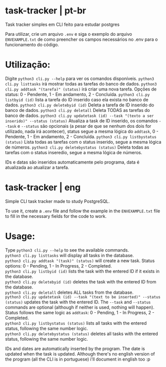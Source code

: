 # task-tracker | pt-br
Task tracker simples em CLI feito para estudar postgres

Para utilizar, crie um arquivo ```.env``` e siga o exemplo do arquivo ```ENVEXAMPLE.txt``` de como preencher os campos necessários no .env para o funcionamento do código.

# Utilização:
Digite ```python3 cli.py --help``` para ver os comandos disponíveis.
```python3 cli.py listtasks``` irá mostrar todas as tarefas do banco de dados.
```python3 cli.py addtask "(tarefa)" (status)``` irá criar uma nova tarefa. Opções de status: 0 - Pendente, 1 - Em andamento, 2 - Concluída.
```python3 cli.py listbyid (id)``` lista a tarefa do ID inserido caso ela exista no banco de dados.
```python3 cli.py deletebyid (id)``` Deleta a tarefa de ID inserido do banco de dados.
```python3 cli.py deletall``` Deleta TODAS as tarefas do banco de dados.
```python3 cli.py updatetask (id) --task "(texto a ser inserido)" --status (status)``` Atualiza a task de ID inserido, os comandos `--task` e `--status` são opcionais (a pesar de que se nenhum dos dois for utilizado, nada irá acontecer), status segue a mesma lógica do `addtask`, 0 - Pendente, 1 - Em andamento, 2 - Concluída.
```python3 cli.py listbystatus (status)``` Lista todas as tarefas com o status inserido, segue a mesma lógica de números.
```python3 cli.py deletebystatus (status)``` Deleta todas as tarefas com o status inseredio, segue a mesma lógica de números.

IDs e datas são inseridos automaticamente pelo programa, data é atualizada ao atualizar a tarefa.

# task-tracker | eng
Simple CLI task tracker made to study PostgreSQL.

To use it, create a `.env` file and follow the example in the `ENVEXAMPLE.txt` file to fill in the necessary fields for the code to work.

# Usage:
Type ```python3 cli.py --help``` to see the available commands.  
```python3 cli.py listtasks``` will display all tasks in the database.  
```python3 cli.py addtask "(task)" (status)``` will create a new task. Status options: 0 - Pending, 1 - In Progress, 2 - Completed.  
```python3 cli.py listbyid (id)``` lists the task with the entered ID if it exists in the database.  
```python3 cli.py deletebyid (id)``` deletes the task with the entered ID from the database.  
```python3 cli.py deletall``` deletes ALL tasks from the database.  
```python3 cli.py updatetask (id) --task "(text to be inserted)" --status (status)``` updates the task with the entered ID. The `--task` and `--status` commands are optional (although if neither is used, nothing will happen). Status follows the same logic as `addtask`: 0 - Pending, 1 - In Progress, 2 - Completed.  
```python3 cli.py listbystatus (status)``` lists all tasks with the entered status, following the same number logic.  
```python3 cli.py deletebystatus (status)``` deletes all tasks with the entered status, following the same number logic.  

IDs and dates are automatically inserted by the program. The date is updated when the task is updated.
Although there's no english version of the program (all the CLI is in portuguese) i'll document in english too :p